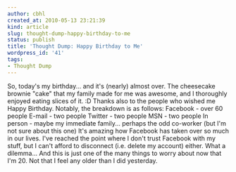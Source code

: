 ```yaml
---
author: cbhl
created_at: 2010-05-13 23:21:39
kind: article
slug: thought-dump-happy-birthday-to-me
status: publish
title: 'Thought Dump: Happy Birthday to Me'
wordpress_id: '41'
tags:
- Thought Dump
---
```


So, today's my birthday... and it's (nearly) almost over. The cheesecake
brownie "cake" that my family made for me was awesome, and I thoroughly
enjoyed eating slices of it. :D Thanks also to the people who wished me
Happy Birthday. Notably, the breakdown is as follows: Facebook - over 60
people E-mail - two people Twitter - two people MSN - two people In
person - maybe my immediate family... perhaps the odd co-worker (but I'm
not sure about this one) It's amazing how Facebook has taken over so
much in our lives. I've reached the point where I don't trust Facebook
with my stuff, but I can't afford to disconnect (i.e. delete my account)
either. What a dilemma... And this is just one of the many things to
worry about now that I'm 20. Not that I feel any older than I did
yesterday.

